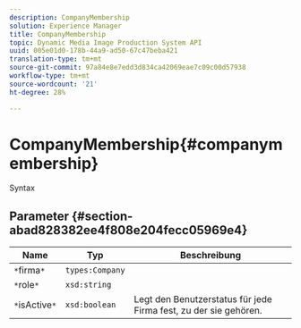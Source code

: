 ```yaml
---
description: CompanyMembership
solution: Experience Manager
title: CompanyMembership
topic: Dynamic Media Image Production System API
uuid: 005e01d0-178b-44a9-ad50-67c47beba421
translation-type: tm+mt
source-git-commit: 97a84e8e7edd3d834ca42069eae7c09c00d57938
workflow-type: tm+mt
source-wordcount: '21'
ht-degree: 28%

---
```



# CompanyMembership{#companymembership}

Syntax

## Parameter {#section-abad828382ee4f808e204fecc05969e4}

| Name | Typ | Beschreibung |
|---|---|---|
| `*`firma`*` | `types:Company` |  |
| `*`role`*` | `xsd:string` |  |
| `*`isActive`*` | `xsd:boolean` | Legt den Benutzerstatus für jede Firma fest, zu der sie gehören. |

